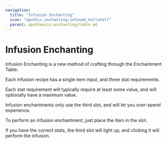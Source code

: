 ```yaml
---
navigation:
  title: "Infusion Enchanting"
  icon: "apothic_enchanting:infused_hellshelf"
  parent: apotheosis:enchanting/table.md
---
```


# Infusion Enchanting

<Color id="blue">Infusion Enchanting</Color> is a new method of crafting through the Enchantment Table.

Each infusion recipe has a single item input, and three stat requirements.

Each stat requirement will typically require at least some value, and will optionally have a maximum value.

Infusion enchantments only use the third slot, and will let you over-spend experience.

To perform an infusion enchantment, just place the item in the slot.

If you have the correct stats, the third slot will light up, and clicking it will perform the infusion.

